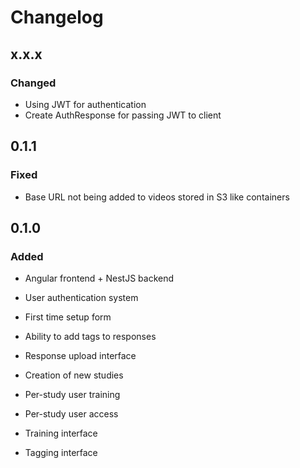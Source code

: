 # Changelog

## x.x.x

### Changed

* Using JWT for authentication
* Create AuthResponse for passing JWT to client

## 0.1.1

### Fixed

* Base URL not being added to videos stored in S3 like containers

## 0.1.0

### Added

* Angular frontend + NestJS backend

* User authentication system
* First time setup form
* Ability to add tags to responses
* Response upload interface
* Creation of new studies
* Per-study user training
* Per-study user access
* Training interface
* Tagging interface
